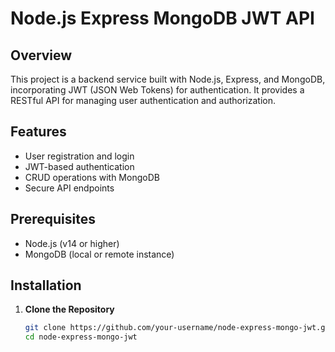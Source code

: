 # Node.js Express MongoDB JWT API

## Overview

This project is a backend service built with Node.js, Express, and MongoDB, incorporating JWT (JSON Web Tokens) for authentication. It provides a RESTful API for managing user authentication and authorization.

## Features

- User registration and login
- JWT-based authentication
- CRUD operations with MongoDB
- Secure API endpoints

## Prerequisites

- Node.js (v14 or higher)
- MongoDB (local or remote instance)

## Installation

1. **Clone the Repository**

   ```bash
   git clone https://github.com/your-username/node-express-mongo-jwt.git
   cd node-express-mongo-jwt

